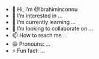 - 👋 Hi, I’m @Ibrahiminconnu
- 👀 I’m interested in ...
- 🌱 I’m currently learning ...
- 💞️ I’m looking to collaborate on ...
- 📫 How to reach me ...
- 😄 Pronouns: ...
- ⚡ Fun fact: ...

<!---
Ibrahiminconnu/Ibrahiminconnu is a ✨ special ✨ repository because its `README.md` (this file) appears on your GitHub profile.
You can click the Preview link to take a look at your changes.
--->
